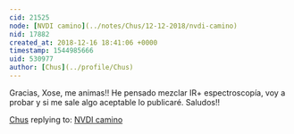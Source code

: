 ```yaml
---
cid: 21525
node: [NVDI camino](../notes/Chus/12-12-2018/nvdi-camino)
nid: 17882
created_at: 2018-12-16 18:41:06 +0000
timestamp: 1544985666
uid: 530977
author: [Chus](../profile/Chus)
---
```


 Gracias, Xose, me animas!!
 He pensado mezclar IR+ espectroscopía, voy a probar y si me sale algo aceptable lo publicaré.
Saludos!!


[Chus](../profile/Chus) replying to: [NVDI camino](../notes/Chus/12-12-2018/nvdi-camino)

